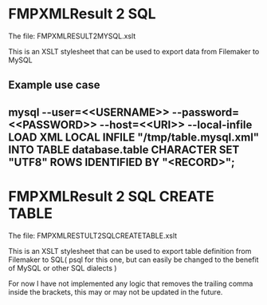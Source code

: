 FMPXMLResult 2 SQL
==================

The file: FMPXMLRESULT2MYSQL.xslt

This is an XSLT stylesheet that can be used to export data from Filemaker to MySQL

Example use case
---
mysql --user=<\<USERNAME\>> --password=<\<PASSWORD\>> --host=<\<URI\>> --local-infile
LOAD XML LOCAL INFILE "/tmp/table.mysql.xml" INTO TABLE database.table CHARACTER SET \"UTF8\" ROWS IDENTIFIED BY \"\<RECORD\>\"\;
---



FMPXMLResult 2 SQL CREATE TABLE
===============================

The file: FMPXMLRESTULT2SQLCREATETABLE.xslt

This is an XSLT stylesheet that can be used to export table definition from Filemaker to SQL( psql for this one, but can easily be changed to the benefit of MySQL or other SQL dialects )

For now I have not implemented any logic that removes the trailing comma inside the brackets, this may or may not be updated in the future.
